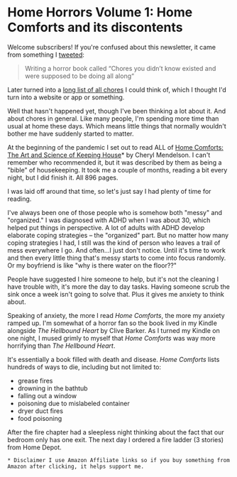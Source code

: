 # Home Horrors Volume 1: Home Comforts and its discontents

Welcome subscribers! If you're confused about this newsletter, it came from something I [tweeted](https://twitter.com/melissamcewen/status/1302710467874430978
):

> Writing a horror book called “Chores you didn’t know existed and were supposed to be doing all along“

Later turned into a [long list of all chores](https://github.com/melissamcewen/all-chores) I could think of, which I thought I'd turn into a website or app or something. 

Well that hasn't happened yet, though I've been thinking a lot about it. And about chores in general. Like many people, I'm spending more time than usual at home these days. Which means little things that normally wouldn't bother me have suddenly started to matter. 

At the beginning of the pandemic I set out to read ALL of [Home Comforts: The Art and Science of Keeping House](https://amzn.to/362v0IR)* by Cheryl Mendelson. I can't remember who recommended it, but it was described by them as being a "bible" of housekeeping. It took me a couple of months, reading a bit every night, but I did finish it. All 896 pages. 

I was laid off around that time, so let's just say I had plenty of time for reading. 

I've always been one of those people who is somehow both "messy" and "organized." I was diagnosed with ADHD when I was about 30, which helped put things in perspective. A lot of adults with ADHD develop elaborate coping strategies – the "organized" part. But no matter how many coping strategies I had, I still was the kind of person who leaves a trail of mess everywhere I go. And often...I just don't notice. Until it's time to work and then every little thing that's messy starts to come into focus randomly. Or my boyfriend is like "why is there water on the floor??"

People have suggested I hire someone to help, but it's not the cleaning I have trouble with, it's more the day to day tasks. Having someone scrub the sink once a week isn't going to solve that. Plus it gives me anxiety to think about. 

Speaking of anxiety, the more I read _Home Comforts_, the more my anxiety ramped up. I'm somewhat of a horror fan so the book lived in my Kindle alongside _The Hellbound Heart_ by Clive Barker. As I turned my Kindle on one night, I mused grimly to myself that _Home Comforts_ was way more horrifying than _The Hellbound Heart_.

It's essentially a book filled with death and disease. _Home Comforts_ lists hundreds of ways to die, including but not limited to:
- grease fires
- drowning in the bathtub
- falling out a window
- poisoning due to mislabeled container
- dryer duct fires
- food poisoning

After the fire chapter had a sleepless night thinking about the fact that our bedroom only has one exit. The next day I ordered a fire ladder (3 stories) from Home Depot. 










`* Disclaimer I use Amazon Affiliate links so if you buy something from Amazon after clicking, it helps support me.`
